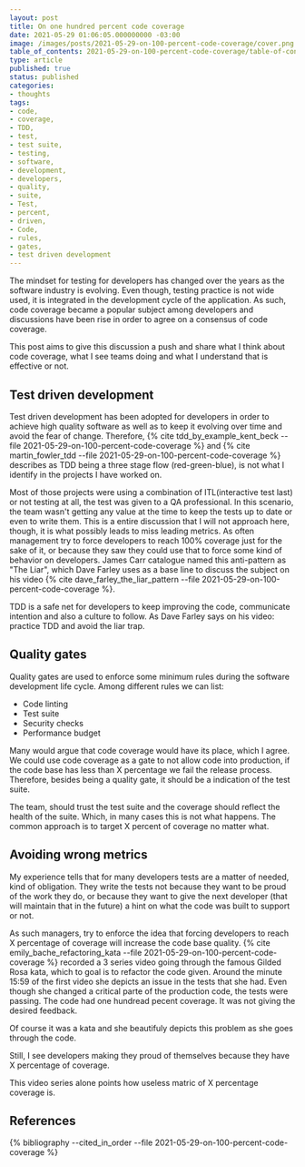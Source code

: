 ```yaml
---
layout: post
title: On one hundred percent code coverage
date: 2021-05-29 01:06:05.000000000 -03:00
image: /images/posts/2021-05-29-on-100-percent-code-coverage/cover.png
table_of_contents: 2021-05-29-on-100-percent-code-coverage/table-of-contents.md
type: article
published: true
status: published
categories:
- thoughts
tags:
- code,
- coverage,
- TDD,
- test,
- test suite,
- testing,
- software,
- development,
- developers,
- quality,
- suite,
- Test,
- percent,
- driven,
- Code,
- rules,
- gates,
- test driven development
---
```


The mindset for testing for developers has changed over the years as the software
industry is evolving. Even though, testing practice is not wide used, it is integrated in the
development cycle of the application. As such, code coverage became a popular subject
among developers and discussions have been rise in order to agree on a consensus of
code coverage.

This post aims to give this discussion a push and share what I think about code coverage,
what I see teams doing and what I understand that is effective or not.

## Test driven development

Test driven development has been adopted for developers in order to achieve
high quality software as well as to keep it evolving over time and avoid
the fear of change. Therefore, {% cite tdd_by_example_kent_beck --file 2021-05-29-on-100-percent-code-coverage %}
and {% cite martin_fowler_tdd --file 2021-05-29-on-100-percent-code-coverage %}
describes as TDD being a three stage flow (red-green-blue), is not what I
identify in the projects I have worked on.

Most of those projects were using a combination of ITL(interactive test last) or not testing at all,
the test was given to a QA professional. In this scenario, the team wasn't
getting any value at the time to keep the tests up to date or even to
write them. This is a entire discussion that I will not approach here, though,
it is what possibly leads to miss leading metrics. As often management
try to force developers to reach 100% coverage just for the sake of it, or because
they saw they could use that to force some kind of behavior on developers.
James Carr catalogue named this anti-pattern as "The Liar", which Dave Farley
uses as a base line to discuss the subject on his video
{% cite dave_farley_the_liar_pattern --file 2021-05-29-on-100-percent-code-coverage %}.

TDD is a safe net for developers to keep improving the code, communicate intention
and also a culture to follow. As Dave Farley says on his video: practice TDD and
avoid the liar trap.

## Quality gates

Quality gates are used to enforce some minimum rules during the software development
life cycle. Among different rules we can list:

- Code linting
- Test suite
- Security checks
- Performance budget

Many would argue that code coverage would have its place, which I agree. We could
use code coverage as a gate to not allow code into production, if the code base
has less than X percentage we fail the release process.  Therefore, besides being
a quality gate, it should be a indication of the test suite.

The team, should trust the test suite and the coverage should reflect the health
of the suite. Which, in many cases this is not what happens. The common approach
is to target X percent of coverage no matter what.

## Avoiding wrong metrics

My experience tells that for many developers tests are a matter of needed, kind
of obligation. They write the tests not because they want to be proud of the
work they do, or because they want to give the next developer (that will
maintain that in the future) a hint on what the code was built to support or
not.

As such managers, try to enforce the idea that forcing developers to
reach X percentage of coverage will increase the code base quality.
{% cite emily_bache_refactoring_kata --file 2021-05-29-on-100-percent-code-coverage %}
recorded a 3 series video going through the famous Gilded Rosa kata, which
to goal is to refactor the code given. Around the minute 15:59 of the first
video she depicts an issue in the tests that she had. Even though she
changed a critical parte of the production code, the tests were passing. The
code had one hundread pecent coverage. It was not giving the desired feedback.

Of course it was a kata and she beautifuly depicts this problem as she goes
through the code.

Still, I see developers making they proud of themselves because they have X
percentage of coverage.

This video series alone points how useless matric of X percentage coverage is.

## References

{% bibliography --cited_in_order --file 2021-05-29-on-100-percent-code-coverage %}
